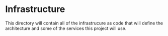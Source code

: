 # Infrastructure 

This directory will contain all of the infrastrucure as code that will define the architecture and some of the services this project will use. 